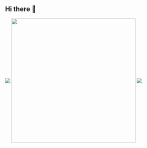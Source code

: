 ## Hi there 👋
<img align="center" src="https://skillicons.dev/icons?i={docker,js,html,css,django,python,go,java,cpp,c}&theme=light" />

<img align="center" width="400" src="https://github-readme-stats.vercel.app/api?username=Fucov&theme=transparent&include_all_commits=true&show_icons=true&hide_border=true" />
<img align="center" src="https://github-readme-stats.vercel.app/api/top-langs/?username=Fucov&theme=transparent&hide_border=true&layout=donut-vertical&langs_count=6" />



<!--
**Fucov/Fucov** is a ✨ _special_ ✨ repository because its `README.md` (this file) appears on your GitHub profile.

Here are some ideas to get you started:

- 🔭 I’m currently working on ...
- 🌱 I’m currently learning ...
- 👯 I’m looking to collaborate on ...
- 🤔 I’m looking for help with ...
- 💬 Ask me about ...
- 📫 How to reach me: ...
- 😄 Pronouns: ...
- ⚡ Fun fact: ...
-->
